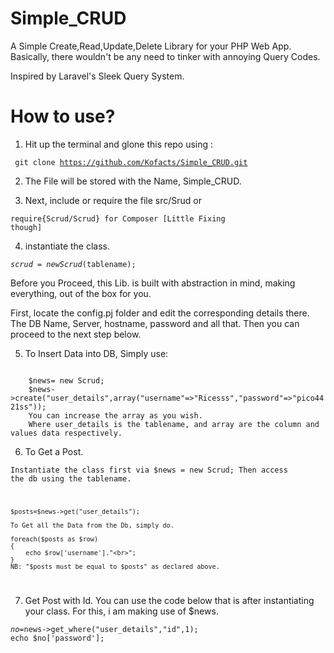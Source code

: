 # Simple_CRUD
A Simple Create,Read,Update,Delete Library for your PHP Web App. Basically, there wouldn't be any need to tinker with annoying Query Codes.

Inspired by Laravel's Sleek Query System.

# How to use?
1. Hit up the terminal and glone this repo using :

<code> git clone https://github.com/Kofacts/Simple_CRUD.git</code> 

2. The File will be stored with the Name, Simple_CRUD.

3. Next, include or require the file src/Srud or

<code>require{Scrud/Scrud} for Composer [Little Fixing though]</code>

4. instantiate the class.

<code>$scrud = new Scrud($tablename);</code>

Before you Proceed, this Lib. is built with abstraction in mind, making everything, out of the box for you.

First, locate the config.pj folder and edit the corresponding details there.
The DB Name, Server, hostname, password and all that.
Then you can proceed to the next step below.

5. To Insert Data into DB, Simply use:

<code>
	$news= new Scrud;
	$news->create("user_details",array("username"=>"Ricesss","password"=>"pico4421ss"));
	You can increase the array as you wish.
	Where user_details is the tablename, and array are the column and values data respectively.
</code>



6. To Get a Post.

<code>Instantiate the class first via
	$news = new Scrud;
	Then access the db using the tablename.

	$posts=$news->get("user_details");

	To Get all the Data from the Db, simply do.

	foreach($posts as $row)
	{
		echo $row['username']."<br>";
	}
	NB: "$posts must be equal to $posts" as declared above. 
</code>

7. Get Post with Id. You can use the code below that is after instantiating your class. For this, i am making use of $news.

<code>$no=$news->get_where("user_details","id",1);
	  echo $no['password'];
</code>